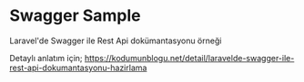 # Swagger Sample

Laravel'de Swagger ile Rest Api dokümantasyonu örneği

Detaylı anlatım için; https://kodumunblogu.net/detail/laravelde-swagger-ile-rest-api-dokumantasyonu-hazirlama
